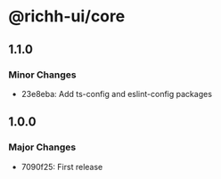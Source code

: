 # @richh-ui/core

## 1.1.0

### Minor Changes

- 23e8eba: Add ts-config and eslint-config packages

## 1.0.0

### Major Changes

- 7090f25: First release
